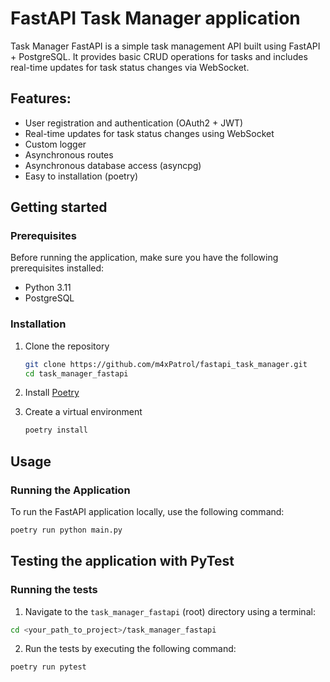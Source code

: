 # FastAPI Task Manager application
Task Manager FastAPI is a simple task management API built using FastAPI + PostgreSQL. It provides basic CRUD operations for tasks and includes real-time updates for task status changes via WebSocket.

## Features:
* User registration and authentication (OAuth2 + JWT)
* Real-time updates for task status changes using WebSocket
* Custom logger
* Asynchronous routes
* Asynchronous database access (asyncpg)
* Easy to installation (poetry)

## Getting started
### Prerequisites
Before running the application, make sure you have the following prerequisites installed:

* Python 3.11
* PostgreSQL

### Installation
1. Clone the repository

   ```bash
   git clone https://github.com/m4xPatrol/fastapi_task_manager.git
   cd task_manager_fastapi
   ```

2. Install [Poetry](https://python-poetry.org/docs/#installation)
3. Create a virtual environment

   ```bash
   poetry install
   ```

## Usage
### Running the Application

To run the FastAPI application locally, use the following command:

```bash
poetry run python main.py
```
## Testing the application with PyTest
### Running the tests
1. Navigate to the `task_manager_fastapi` (root) directory using a terminal:

```bash
cd <your_path_to_project>/task_manager_fastapi
```

2. Run the tests by executing the following command:

```bash
poetry run pytest
```
